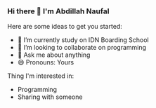 ### Hi there 👋 I'm Abdillah Naufal 

Here are some ideas to get you started:

- 🔭 I’m currently study on IDN Boarding School
- 👯 I’m looking to collaborate on programming
- 💬 Ask me about anything
- 😄 Pronouns: Yours

Thing I'm interested in:

- Programming
- Sharing with someone
